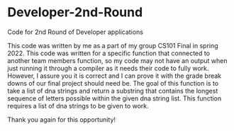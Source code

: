 # Developer-2nd-Round
Code for 2nd Round of Developer applications

This code was written by me as a part of my group CS101 Final in spring 2022. This code was written for a specific function that connected to another team members function, so my code may not have an output when just running it through a compiler as it needs their code to fully work. However, I assure you it is correct and I can prove it with the grade break downs of our final project should need be. The goal of this function is to take a list of dna strings and return a substring that contains the longest sequence of letters possible within the given dna string list. This function requires a list of dna strings to be given to work. 

Thank you again for this opportunity!
